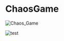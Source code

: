 # ChaosGame

![Chaos_Game](https://user-images.githubusercontent.com/75379917/175568744-adbce651-bee1-492a-a692-435d5be792f4.png)

![test](https://user-images.githubusercontent.com/75379917/175610650-71ee6478-3db2-48e3-816a-0ff49bc730e4.png)
